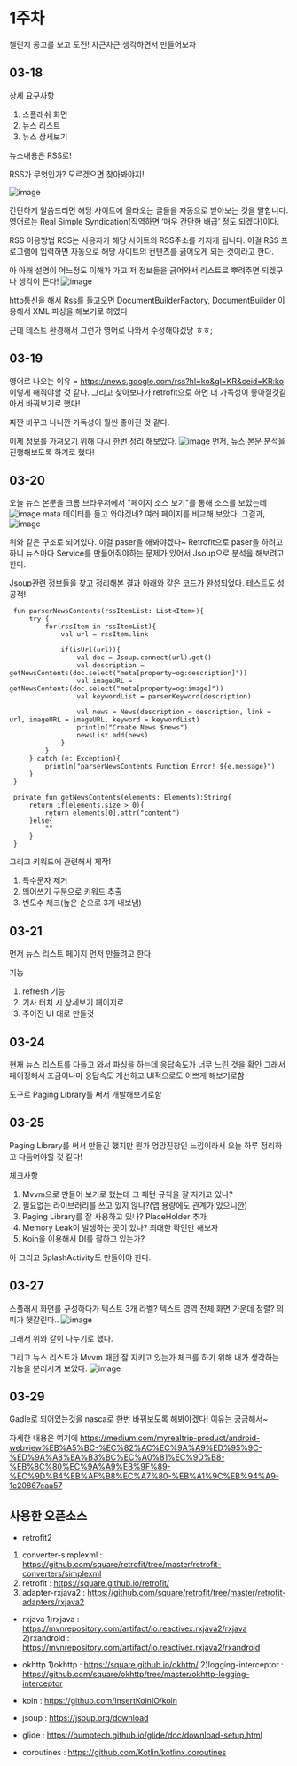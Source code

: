
1주차
===

챌린지 공고를 보고 도전!
차근차근 생각하면서 만들어보자

## 03-18
상세 요구사항
1. 스플래쉬 화면
2. 뉴스 리스트
3. 뉴스 상세보기

뉴스내용은 RSS로!

RSS가 무엇인가? 모르겠으면 찾아봐야지!

![image](https://user-images.githubusercontent.com/41356481/76941768-f5728280-693f-11ea-97b4-41575196062f.png)


간단하게 말씀드리면 해당 사이트에 올라오는 글들을 자동으로 받아보는 것을 말합니다. 영어로는 Real Simple Syndication(직역하면 ‘매우 간단한 배급’ 정도 되겠다)이다.

RSS 이용방법
RSS는 사용자가 해당 사이트의 RSS주소를 가지게 됩니다. 이걸 RSS 프로그램에 입력하면 자동으로 해당 사이트의 컨텐츠를 긁어오게 되는 것이라고 한다.

아 아래 설명이 어느정도 이해가 가고 저 정보들을 긁어와서 리스트로 뿌려주면 되겠구나 생각이 든다!
![image](https://user-images.githubusercontent.com/41356481/76942185-aa0ca400-6940-11ea-992f-9230264390b4.png)

http통신을 해서 Rss를 들고오면
DocumentBuilderFactory, DocumentBuilder 이용해서 XML 파싱을 해보기로 하였다

근데 테스트 환경해서 그런가 영어로 나와서 수정해야겠당 ㅎㅎ;

## 03-19
영어로 나오는 이유 = https://news.google.com/rss?hl=ko&gl=KR&ceid=KR:ko 이렇게 해줘야할 것 같다.
그리고 찾아보다가 retrofit으로 하면 더 가독성이 좋아질것같아서 바꿔보기로 했다!

짜짠 바꾸고 나니깐 가독성이 훨씬 좋아진 것 같다.

이제 정보를 가져오기 위해 다시 한번 정리 해보았다.
![image](https://user-images.githubusercontent.com/41356481/77139562-d39d0b00-6ab9-11ea-8cdd-55d18278da2f.png) 
먼저, 뉴스 본문 분석을 진행해보도록 하기로 했다!


## 03-20
오늘 뉴스 본문을 크롬 브라우저에서 "페이지 소스 보기"를 통해 소스를 보았는데
![image](https://user-images.githubusercontent.com/41356481/77022391-e0900080-69cc-11ea-94b2-91533b60cf0b.png)
mata 데이터를 들고 와야겠네? 여러 페이지를 비교해 보았다. 그결과,
![image](https://user-images.githubusercontent.com/41356481/77141250-8de34100-6abf-11ea-900c-e57aa8fb7a4b.png)

위와 같은 구조로 되어있다. 이걸 paser을 해봐야겠다~
Retrofit으로 paser을 하려고 하니 뉴스마다 Service를 만들어줘야하는 문제가 있어서
Jsoup으로 분석을 해보려고 한다.

Jsoup관련 정보들을 찾고 정리해본 결과 아래와 같은 코드가 완성되었다. 테스트도 성공적!

```
 fun parserNewsContents(rssItemList: List<Item>){
     try {
         for(rssItem in rssItemList){
             val url = rssItem.link

             if(isUrl(url)){
                 val doc = Jsoup.connect(url).get()
                 val description =  getNewsContents(doc.select("meta[property=og:description]"))
                 val imageURL = getNewsContents(doc.select("meta[property=og:image]"))
                 val keywordList = parserKeyword(description)

                 val news = News(description = description, link = url, imageURL = imageURL, keyword = keywordList)
                 println("Create News $news")
                 newsList.add(news)
             }
         }
     } catch (e: Exception){
         println("parserNewsContents Function Error! ${e.message}")
     }
 }

 private fun getNewsContents(elements: Elements):String{
     return if(elements.size > 0){
         return elements[0].attr("content")
     }else{
         ""
     }
 }
```

그리고 키워드에 관련해서 제작!
1. 특수문자 제거
2. 띄어쓰기 구분으로 키워드 추출
3. 빈도수 체크(높은 순으로 3개 내보냄)

## 03-21
먼저 뉴스 리스트 페이지 먼저 만들려고 한다.

기능
1. refresh 기능
2. 기사 터치 시 상세보기 페이지로
3. 주어진 UI 대로 만들것

## 03-24
현재 뉴스 리스트를 다들고 와서 파싱을 하는데
응답속도가 너무 느린 것을 확인
그래서 페이징해서 조금이나마 응답속도 개선하고 UI적으로도 이쁘게 해보기로함

도구로 Paging Library를 써서 개발해보기로함


## 03-25
Paging Library를 써서 만들긴 했지만 뭔가 엉망진창인 느낌이라서
오늘 하루 정리하고 다듬어야할 것 같다!

체크사항
1. Mvvm으로 만들어 보기로 했는데 그 패턴 규칙을 잘 지키고 있나?
2. 필요없는 라이브러리를 쓰고 있지 않나?(앱 용량에도 관계가 있으니깐)
3. Paging Library를 잘 사용하고 있나? PlaceHolder 추가
4. Memory Leak이 발생하는 곳이 있나? 최대한 확인만 해보자
5. Koin을 이용해서 DI를 잘하고 있는가?

아 그리고 SplashActivity도 만들어야 한다.

## 03-27

스플래시 화면를 구성하다가
텍스트 3개 라벨?
텍스트 영역 전체 화면 가운데 정렬?
의미가 헷갈린다..
![image](https://user-images.githubusercontent.com/41356481/77717129-051a5700-7023-11ea-9639-0cd8d197fa75.png)

그래서 위와 같이 나누기로 했다.


그리고 뉴스 리스트가 Mvvm 패턴 잘 지키고 있는가 체크를 하기 위해
내가 생각하는 기능을 분리시켜 보았다. 
![image](https://user-images.githubusercontent.com/41356481/77718211-a5717b00-7025-11ea-8439-8ae50b347bc8.png)

## 03-29
Gadle로 되어있는것을 nasca로 한번 바꿔보도록 해봐야겠다! 이유는 궁금해서~

자세한 내용은 여기에
https://medium.com/myrealtrip-product/android-webview%EB%A5%BC-%EC%82%AC%EC%9A%A9%ED%95%9C-%ED%9A%A8%EA%B3%BC%EC%A0%81%EC%9D%B8-%EB%8C%80%EC%9A%A9%EB%9F%89-%EC%9D%B4%EB%AF%B8%EC%A7%80-%EB%A1%9C%EB%94%A9-1c20867caa57



## 사용한 오픈소스
- retrofit2
1) converter-simplexml : https://github.com/square/retrofit/tree/master/retrofit-converters/simplexml
2) retrofit : https://square.github.io/retrofit/
3) adapter-rxjava2 : https://github.com/square/retrofit/tree/master/retrofit-adapters/rxjava2

- rxjava
1)rxjava : https://mvnrepository.com/artifact/io.reactivex.rxjava2/rxjava
2)rxandroid : https://mvnrepository.com/artifact/io.reactivex.rxjava2/rxandroid

- okhttp
1)okhttp : https://square.github.io/okhttp/
2)logging-interceptor : https://github.com/square/okhttp/tree/master/okhttp-logging-interceptor

- koin : https://github.com/InsertKoinIO/koin

- jsoup : https://jsoup.org/download

- glide : https://bumptech.github.io/glide/doc/download-setup.html

- coroutines : https://github.com/Kotlin/kotlinx.coroutines
 
